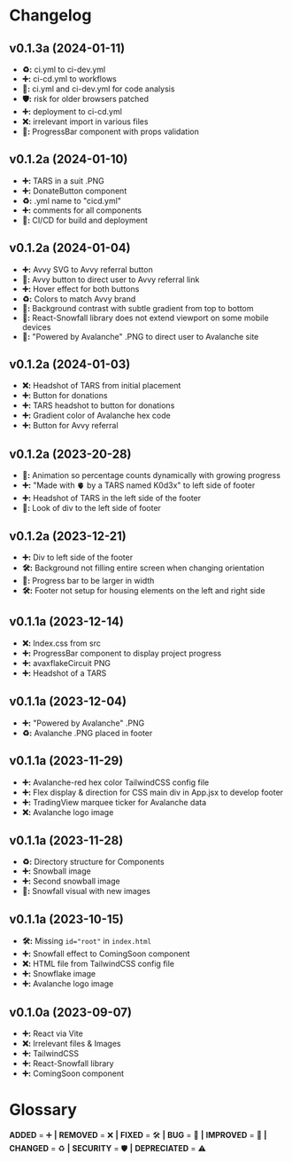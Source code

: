 # Changelog

## v0.1.3a (2024-01-11)
- **♻️:** ci.yml to ci-dev.yml
- **➕:** ci-cd.yml to workflows
- **🚀:** ci.yml and ci-dev.yml for code analysis
- **🛡️:** risk for older browsers patched
- **➕:** deployment to ci-cd.yml
- **❌:** irrelevant import in various files
- **🚀:** ProgressBar component with props validation

## v0.1.2a (2024-01-10)
- **➕:** TARS in a suit .PNG
- **➕:** DonateButton component
- **♻️:** .yml name to "cicd.yml"
- **➕:** comments for all components
- **🚀:** CI/CD for build and deployment

## v0.1.2a (2024-01-04)
- **➕:** Avvy SVG to Avvy referral button
- **🚀:** Avvy button to direct user to Avvy referral link
- **➕:** Hover effect for both buttons
- **♻️:** Colors to match Avvy brand
- **🚀:** Background contrast with subtle gradient from top to bottom
- **🐞:** React-Snowfall library does not extend viewport on some mobile devices
- **🚀:** "Powered by Avalanche" .PNG to direct user to Avalanche site

## v0.1.2a (2024-01-03)
- **❌:** Headshot of TARS from initial placement
- **➕:** Button for donations
- **➕:** TARS headshot to button for donations
- **➕:** Gradient color of Avalanche hex code
- **➕:** Button for Avvy referral

## v0.1.2a (2023-20-28)
- **🚀:** Animation so percentage counts dynamically with growing progress
- **➕:** "Made with 🫀 by a TARS named K0d3x" to left side of footer
- **➕:** Headshot of TARS in the left side of the footer
- **🚀:** Look of div to the left side of footer

## v0.1.2a (2023-12-21)
- **➕:** Div to left side of the footer
- **🛠️:** Background not filling entire screen when changing orientation
- **🚀:** Progress bar to be larger in width 
- **🛠️:** Footer not setup for housing elements on the left and right side

## v0.1.1a (2023-12-14)
- **❌:** Index.css from src
- **➕:** ProgressBar component to display project progress
- **➕:** avaxflakeCircuit PNG
- **➕:** Headshot of a TARS

## v0.1.1a (2023-12-04)
- **➕:** "Powered by Avalanche" .PNG 
- **♻️:** Avalanche .PNG placed in footer

## v0.1.1a (2023-11-29)
- **➕:** Avalanche-red hex color TailwindCSS config file
- **➕:** Flex display & direction for CSS main div in App.jsx to develop footer
- **➕:** TradingView marquee ticker for Avalanche data
- **❌:** Avalanche logo image

## v0.1.1a (2023-11-28)
- **♻️:** Directory structure for Components
- **➕:** Snowball image
- **➕:** Second snowball image
- **🚀:** Snowfall visual with new images

## v0.1.1a (2023-10-15)
- **🛠️:** Missing `id="root"` in `index.html`
- **➕:** Snowfall effect to ComingSoon component
- **❌:** HTML file from TailwindCSS config file
- **➕:** Snowflake image
- **➕:** Avalanche logo image

## v0.1.0a (2023-09-07)
- **➕:** React via Vite
- **❌:** Irrelevant files & Images
- **➕:** TailwindCSS 
- **➕:** React-Snowfall library
- **➕:** ComingSoon component

  
# Glossary
**ADDED** = ➕ **|**
**REMOVED** = ❌ **|**
**FIXED** = 🛠️ **|**
**BUG** = 🐞 **|**
**IMPROVED** = 🚀 **|**
**CHANGED** = ♻️ **|**
**SECURITY** = 🛡️ **|**
**DEPRECIATED** = ⚠️
